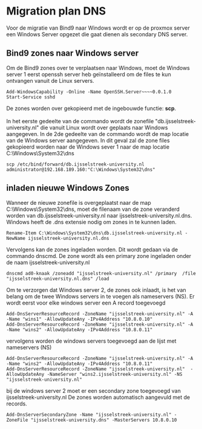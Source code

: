 # Migration plan DNS
Voor de migratie van Bind9 naar Windows wordt er op de proxmox server een Windows Server opgezet die gaat dienen als secondary DNS server.

## Bind9 zones naar Windows server
Om de Bind9 zones over te verplaatsen naar Windows, moet de Windows server 1 eerst openssh server heb geïnstalleerd om de files te kun ontvangen vanuit de Linux servers. 

```
Add-WindowsCapability -Online -Name OpenSSH.Server~~~~0.0.1.0
Start-Service sshd
```

De zones worden over gekopieerd met de ingebouwde functie: **scp**. 
<br><br>
In het eerste gedeelte van de commando wordt de zonefile "db.ijsselstreek-university.nl" die vanuit Linux wordt over geplaats naar Windows aangegeven. In de 2de gedeelte van de commando wordt de map locatie van de Windows server aangegeven. In dit geval zal de zone files gekopieerd worden naar de Windows sever 1 naar de map locatie C:\Windows\System32\dns 

```
scp /etc/bind/forward/db.ijsselstreek-university.nl administrator@192.168.189.160:"C:\Windows\System32\dns"

```

## inladen nieuwe Windows Zones
Wanneer de nieuwe zonefile is overgeplaatst naar de map C:\Windows\System32\dns, moet de filenaam van de zone veranderd worden van db.ijsselstreek-university.nl naar ijsselstreek-university.nl.dns. Windows heeft de .dns extensie nodig om zones in te kunnen laden.
```
Rename-Item C:\Windows\System32\dns\db.ijsselstreek-university.nl -NewName ijsselstreek-university.nl.dns
```

Vervolgens kan de zones ingeladen worden. Dit wordt gedaan via de commando dnscmd. De zone wordt als een primary zone ingeladen onder de naam ijsselstreek-university.nl
```
dnscmd ad0-knaak /zoneadd "ijsselstreek-university.nl" /primary  /file "ijsselstreek-university.nl.dns" /load
```

Om te verzorgen dat Windows server 2, de zones ook inlaadt, is het van belang om de twee Windows servers in te voegen als nameservers (NS). Er wordt eerst voor elke windows server een A record toegevoegd
```
Add-DnsServerResourceRecord -ZoneName "ijsselstreek-university.nl" -A -Name "wins1" -AllowUpdateAny -IPv4Address "10.8.0.10"
Add-DnsServerResourceRecord -ZoneName "ijsselstreek-university.nl" -A -Name "wins2" -AllowUpdateAny -IPv4Address "10.8.0.11"
```
vervolgens worden de windows servers toegevoegd aan de lijst met nameservers (NS)
```
Add-DnsServerResourceRecord -ZoneName "ijsselstreek-university.nl" -A -Name "wins2" -AllowUpdateAny -IPv4Address "10.8.0.11"
Add-DnsServerResourceRecord -ZoneName "ijsselstreek-university.nl"  -AllowUpdateAny -NameServer "wins2.ijsselstreek-university.nl" -NS "ijsselstreek-university.nl" 
```

bij de windows server 2 moet er een secondary zone toegevoegd van ijsselstreek-university.nl De zones worden automatisch aangevuld met de records.
```
Add-DnsServerSecondaryZone -Name "ijsselstreek-university.nl" -ZoneFile "ijsselstreek-university.dns" -MasterServers 10.8.0.10

```




